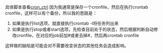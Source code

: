 具体脚本查看[cron_ctrl](./cron_ctrl)
因为我通常是保存一个cronfile，然后在执行crontab cronfile，这样可以有个备份，所以我的思路是：
1. 如果是执行list选项，就直接执行crontab -l将任务列出来
2. 如果是执行stop或者start选项，先检查目前处于的状态，然后根据判断自动修改cronfile，在对应的job前加#或者去掉#，然后再crontab cronfile

这样做的缺陷是可能会对不需要改变状态的其他任务会造成影响。